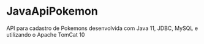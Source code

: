 # JavaApiPokemon

API para cadastro de Pokemons desenvolvida com Java 11, JDBC, MySQL e utilizando o Apache TomCat 10
